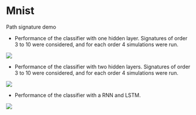 # Mnist

Path signature demo

- Performance of the classifier with one hidden layer. Signatures of order 3 to 10 were considered, and for each order 4 simulations were run.

![](https://github.com/summerlvsong/Mnist/raw/master/demo/picture/simplenetwork_local.jpg)


- Performance of the classifier with two hidden layers. Signatures of order 3 to 10 were considered, and for each order 4 simulations were run.

![](https://github.com/summerlvsong/Mnist/raw/master/demo/picture/complexnetwork_local.jpg)


- Performance of the classifier with a RNN and LSTM.

![](https://github.com/summerlvsong/Mnist/raw/master/demo/picture/dyadic_interval_complexnetwork_slover_with_LSTM.jpg)

